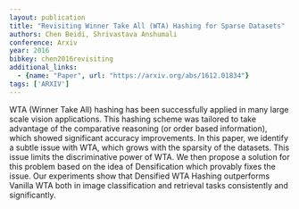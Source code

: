 ```yaml
---
layout: publication
title: "Revisiting Winner Take All (WTA) Hashing for Sparse Datasets"
authors: Chen Beidi, Shrivastava Anshumali
conference: Arxiv
year: 2016
bibkey: chen2016revisiting
additional_links:
  - {name: "Paper", url: "https://arxiv.org/abs/1612.01834"}
tags: ['ARXIV']
---
```

WTA (Winner Take All) hashing has been successfully applied in many large scale vision applications. This hashing scheme was tailored to take advantage of the comparative reasoning (or order based information), which showed significant accuracy improvements. In this paper, we identify a subtle issue with WTA, which grows with the sparsity of the datasets. This issue limits the discriminative power of WTA. We then propose a solution for this problem based on the idea of Densification which provably fixes the issue. Our experiments show that Densified WTA Hashing outperforms Vanilla WTA both in image classification and retrieval tasks consistently and significantly.